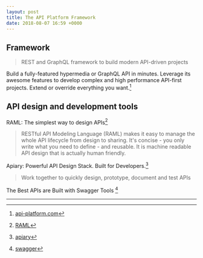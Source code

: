 ```yaml
---
layout: post
title: The API Platform Framework
date: 2018-08-07 16:59 +0000
---
```


## Framework
> REST and GraphQL framework to build modern API-driven projects

Build a fully-featured hypermedia or GraphQL API in minutes. Leverage its awesome features to develop complex and high performance API-first projects. Extend or override everything you want.[^1]

[^1]: [api-platform.com](https://api-platform.com)

## API design and development tools

RAML: The simplest way to design APIs[^2]

[^2]: [RAML](https://raml.org/)

> RESTful API Modeling Language (RAML) makes it easy to manage the whole API lifecycle from design to sharing. It's concise - you only write what you need to define - and reusable. It is machine readable API design that is actually human friendly.

Apiary: Powerful API Design Stack. Built for Developers.[^3]

> Work together to quickly design, prototype, document and test APIs

[^3]: [apiary](https://apiary.io/)


The Best APIs are Built with Swagger Tools [^4]

[^4]: [swagger](https://swagger.io/)

---